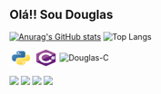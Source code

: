 ## Olá!! Sou Douglas
[![Anurag's GitHub stats](https://github-readme-stats.vercel.app/api?username=DouglasVassoler&show_icons=true&theme=tokyonight)](https://github.com/DouglasVassoler/github-readme-stats)
![Top Langs](https://github-readme-stats.vercel.app/api/top-langs/?username=DouglasVassoler&layout=compact&show_icons=true&theme=tokyonight)

<div style="display: inline_block">
  <img align="center" alt="Douglas-Python" height="30" width="40" src="https://raw.githubusercontent.com/devicons/devicon/master/icons/python/python-original.svg">
  <img align="center" alt="Douglas-Csharp" height="30" width="40" src="https://raw.githubusercontent.com/devicons/devicon/master/icons/csharp/csharp-original.svg">
  <img align="center" alt="Douglas-C" height="30" width="40" src="https://cdn.jsdelivr.net/gh/devicons/devicon/icons/c/c-original.svg" />
          
</div>

<div><br>
  <a href="https://instagram.com/_douglasvd" target="_blank"><img src="https://img.shields.io/badge/-Instagram-%23E4405F?style=for-the-badge&logo=instagram&logoColor=white" target="_blank"></a>
 	<a href="https://www.twitch.tv/ihayha" target="_blank"><img src="https://img.shields.io/badge/Twitch-9146FF?style=for-the-badge&logo=twitch&logoColor=white" target="_blank"></a>
   <a href = "mailto:vassoler04@gmail.com"><img src="https://img.shields.io/badge/-Gmail-%23333?style=for-the-badge&logo=gmail&logoColor=white" target="_blank"></a>
  <a href="https://www.linkedin.com/in/Douglas-vassoler" target="_blank"><img src="https://img.shields.io/badge/-LinkedIn-%230077B5?style=for-the-badge&logo=linkedin&logoColor=white" target="_blank"></a> 
  
</div>
